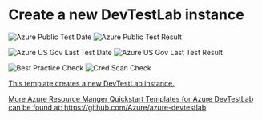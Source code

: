 # Create a new DevTestLab instance

![Azure Public Test Date](https://azurequickstartsservice.blob.core.windows.net/badges/101-dtl-create-lab/PublicLastTestDate.svg)
![Azure Public Test Result](https://azurequickstartsservice.blob.core.windows.net/badges/101-dtl-create-lab/PublicDeployment.svg)

![Azure US Gov Last Test Date](https://azurequickstartsservice.blob.core.windows.net/badges/101-dtl-create-lab/FairfaxLastTestDate.svg)
![Azure US Gov Last Test Result](https://azurequickstartsservice.blob.core.windows.net/badges/101-dtl-create-lab/FairfaxDeployment.svg)

![Best Practice Check](https://azurequickstartsservice.blob.core.windows.net/badges/101-dtl-create-lab/BestPracticeResult.svg)
![Cred Scan Check](https://azurequickstartsservice.blob.core.windows.net/badges/101-dtl-create-lab/CredScanResult.svg)

<a href="https://portal.azure.com/#create/Microsoft.Template/uri/https%3A%2F%2Fraw.githubusercontent.com%2Fazure%2Fazure-quickstart-templates%2Fmaster%2F101-dtl-create-lab%2Fazuredeploy.json" target="_blank">

This template creates a new DevTestLab instance.

More Azure Resource Manger Quickstart Templates for Azure DevTestLab can be found at: https://github.com/Azure/azure-devtestlab 


